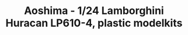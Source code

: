 ---
layout: product
title: "Aoshima - 1/24 Lamborghini Huracan LP610-4, plastic modelkits"
price: "TBA" 
desc: "N/A"
img_path: "/assets/img/AO13762.webp"
brand: "N/A"
available: false
special_offer: false
new: false
soon: false
cat: "010000"
subcat: "013700"
subsubcat: "0N/A"
sifra: "AO13762"
popular: false
spec: false
---